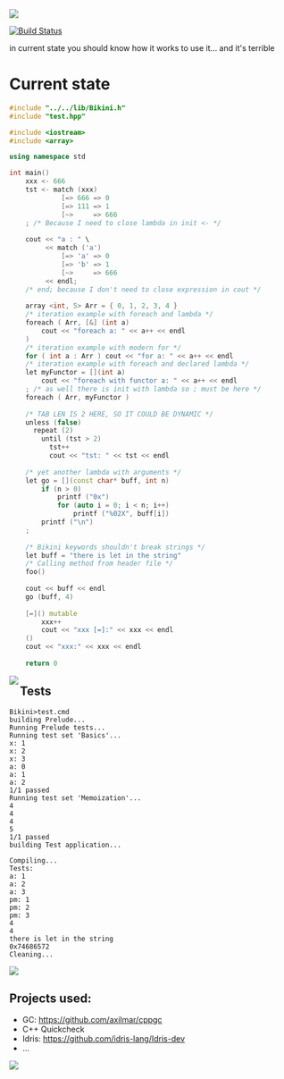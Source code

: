<img src="http://fc02.deviantart.net/fs70/i/2012/242/7/a/cute_anime_fairy_render_by_maymugilee-d5cyr89.png"/>
<br/>

[![Build Status](https://travis-ci.org/Heather/Bikini.png?branch=master)](https://travis-ci.org/Heather/Bikini)

in current state you should know how it works to use it... and it's terrible

Current state
=============

``` cpp
#include "../../lib/Bikini.h"
#include "test.hpp"

#include <iostream>
#include <array>

using namespace std

int main()
    xxx <- 666
    tst <- match (xxx)
             [=> 666 => 0
             [=> 111 => 1
             [~>     => 666
    ; /* Because I need to close lambda in init <- */
    
    cout << "a : " \
         << match ('a')
             [=> 'a' => 0
             [=> 'b' => 1
             [~>     => 666
         << endl;
    /* end; because I don't need to close expression in cout */
    
    array <int, 5> Arr = { 0, 1, 2, 3, 4 }
    /* iteration example with foreach and lambda */
    foreach ( Arr, [&] (int a)
        cout << "foreach a: " << a++ << endl
    )
    /* iteration example with modern for */
    for ( int a : Arr ) cout << "for a: " << a++ << endl
    /* iteration example with foreach and declared lambda */
    let myFunctor = [](int a)
        cout << "foreach with functor a: " << a++ << endl
    ; /* as well there is init with lambda so ; must be here */
    foreach ( Arr, myFunctor )
    
    /* TAB LEN IS 2 HERE, SO IT COULD BE DYNAMIC */
    unless (false)
      repeat (2)
        until (tst > 2)
          tst++
          cout << "tst: " << tst << endl
    
    /* yet another lambda with arguments */
    let go = [](const char* buff, int n)
        if (n > 0)
            printf ("0x")
            for (auto i = 0; i < n; i++)
                printf ("%02X", buff[i])
        printf ("\n")
    ;
    
    /* Bikini keywords shouldn't break strings */
    let buff = "there is let in the string"
    /* Calling method from header file */
    foo()
    
    cout << buff << endl
    go (buff, 4)
    
    [=]() mutable
        xxx++
        cout << "xxx [=]:" << xxx << endl
    ()
    cout << "xxx:" << xxx << endl
    
    return 0
```
<img align="left" src="http://fc06.deviantart.net/fs71/f/2014/106/0/b/anime_render_16_by_cheshire_pops-d7eoifz.png"/>

Tests
-----

``` shell
Bikini>test.cmd
building Prelude...
Running Prelude tests...
Running test set 'Basics'...
x: 1
x: 2
x: 3
a: 0
a: 1
a: 2
1/1 passed
Running test set 'Memoization'...
4
4
4
5
1/1 passed
building Test application...

Compiling...
Tests:
a: 1
a: 2
a: 3
pm: 1
pm: 2
pm: 3
4
4
there is let in the string
0x74686572
Cleaning...
```

<img src="http://fc04.deviantart.net/fs70/f/2012/045/8/6/gorgeous_by_namibekkklein-d4ppfzv.png"/>

Projects used:
--------------

 - GC: https://github.com/axilmar/cppgc
 - C++ Quickcheck
 - Idris: https://github.com/idris-lang/Idris-dev
 - ...

<img align="left" src="http://fc04.deviantart.net/fs70/i/2012/249/8/9/cute_anime_fairy_render__complete__by_maymugilee-d5drw4f.png"/>
